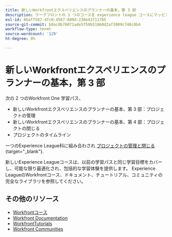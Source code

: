 ```yaml
---
title: 新しいWorkfrontエクスペリエンスのプランナーの基本，第 3 部
description: ワークフロントの 1 つのコースを experience league コースにマッピング
exl-id: 0baff587-4fc0-4567-889d-236e43711765
source-git-commit: b0ac8b76071ade5f59b51060d2af3909c740c8b4
workflow-type: tm+mt
source-wordcount: '129'
ht-degree: 0%

---
```


# 新しいWorkfrontエクスペリエンスのプランナーの基本，第 3 部

次の 2 つのWorkfront One 学習パス、

* 新しいWorkfrontエクスペリエンスのプランナーの基本、第 3 部：プロジェクトの管理
* 新しいWorkfrontエクスペリエンスのプランナーの基本、第 4 部：プロジェクトの閉じる
* プロジェクトのタイムライン

一つのExperience League科に組み合わされ [プロジェクトの管理と閉じる](https://experienceleague.adobe.com/?recommended=Workfront-U-1-2022.2.planners){target="_blank"}.

新しいExperience Leagueコースは、以前の学習パスと同じ学習目標をカバーし、可能な限り最適化され、包括的な学習体験を提供します。  Experience LeagueのWorkfrontコース、ドキュメント、チュートリアル、コミュニティの完全なライブラリを参照してください。

## その他のリソース

* [Workfrontコース](https://experienceleague.adobe.com/?lang=en&amp;Solution=Workfront#courses)
* [Workfront Documentation](https://experienceleague.adobe.com/docs/workfront.html)
* [WorkfrontTutorials](https://experienceleague.adobe.com/docs/workfront-learn/tutorials-workfront/home.html)
* [Workfront Communities](https://experienceleaguecommunities.adobe.com/t5/workfront/ct-p/workfront)
